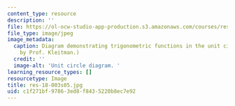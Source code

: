 ```yaml
---
content_type: resource
description: ''
file: https://ol-ocw-studio-app-production.s3.amazonaws.com/courses/res-18-003-calculus-for-beginners-and-artists-spring-2005/c1f271bf97863ed8f8435220b8ec7e92_res-18-003s05.jpg
file_type: image/jpeg
image_metadata:
  caption: Diagram demonstrating trigonometric functions in the unit circle. (Figure
    by Prof. Kleitman.)
  credit: ''
  image-alt: 'Unit circle diagram. '
learning_resource_types: []
resourcetype: Image
title: res-18-003s05.jpg
uid: c1f271bf-9786-3ed8-f843-5220b8ec7e92
---
```

